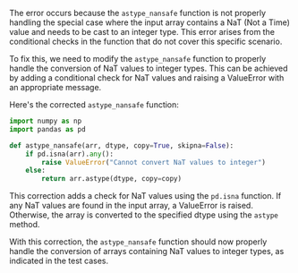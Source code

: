 The error occurs because the `astype_nansafe` function is not properly handling the special case where the input array contains a NaT (Not a Time) value and needs to be cast to an integer type. This error arises from the conditional checks in the function that do not cover this specific scenario.

To fix this, we need to modify the `astype_nansafe` function to properly handle the conversion of NaT values to integer types. This can be achieved by adding a conditional check for NaT values and raising a ValueError with an appropriate message.

Here's the corrected `astype_nansafe` function:

```python
import numpy as np
import pandas as pd

def astype_nansafe(arr, dtype, copy=True, skipna=False):
    if pd.isna(arr).any():
        raise ValueError("Cannot convert NaT values to integer")
    else:
        return arr.astype(dtype, copy=copy)
```

This correction adds a check for NaT values using the `pd.isna` function. If any NaT values are found in the input array, a ValueError is raised. Otherwise, the array is converted to the specified dtype using the `astype` method.

With this correction, the `astype_nansafe` function should now properly handle the conversion of arrays containing NaT values to integer types, as indicated in the test cases.
